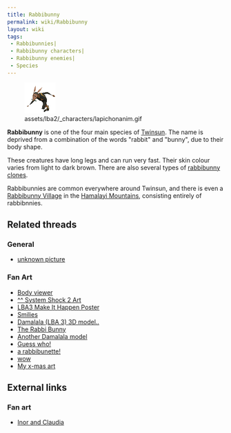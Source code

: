 ```yaml
---
title: Rabbibunny
permalink: wiki/Rabbibunny
layout: wiki
tags:
 - Rabbibunnies| 
 - Rabbibunny characters| 
 - Rabbibunny enemies| 
 - Species
---
```


<figure>
<img src="assets/lba2/_characters/lapichonanim.gif"
title="assets/lba2/_characters/lapichonanim.gif" width="72" />
<figcaption>assets/lba2/_characters/lapichonanim.gif</figcaption>
</figure>

**Rabbibunny** is one of the four main species of
[Twinsun](Twinsun "wikilink"). The name is deprived from a combination
of the words "rabbit" and "bunny", due to their body shape.

These creatures have long legs and can run very fast. Their skin colour
varies from light to dark brown. There are also several types of
[rabbibunny clones](rabbibunny_clone "wikilink").

Rabbibunnies are common everywhere around Twinsun, and there is even a
[Rabbibunny Village](Rabbibunny_Village "wikilink") in the [Hamalayi
Mountains](Hamalayi_Mountains "wikilink"), consisting entirely of
rabbibnnies.

## Related threads

### General

- [unknown picture](https://forum.magicball.net/showthread.php?t=3195)

### Fan Art

- [Body viewer](https://forum.magicball.net/showthread.php?t=11154)
- [^^ System Shock 2
  Art](https://forum.magicball.net/showthread.php?t=10936)
- [LBA3 Make It Happen
  Poster](https://forum.magicball.net/showthread.php?t=10429)
- [Smilies](https://forum.magicball.net/showthread.php?t=10774)
- [Damalala (LBA 3) 3D
  model..](https://forum.magicball.net/showthread.php?t=10248)
- [The Rabbi Bunny](https://forum.magicball.net/showthread.php?t=10649)
- [Another Damalala
  model](https://forum.magicball.net/showthread.php?t=10285)
- [Guess who!](https://forum.magicball.net/showthread.php?t=10209)
- [a rabbibunette!](https://forum.magicball.net/showthread.php?t=8332)
- [wow](http://forum.magicball.net/showthread.php?p=34339#post34339)
- [My x-mas art](https://forum.magicball.net/showthread.php?t=4757)

## External links

### Fan art

- [Inor and Claudia](http://www.deviantart.com/view/11302613/)
